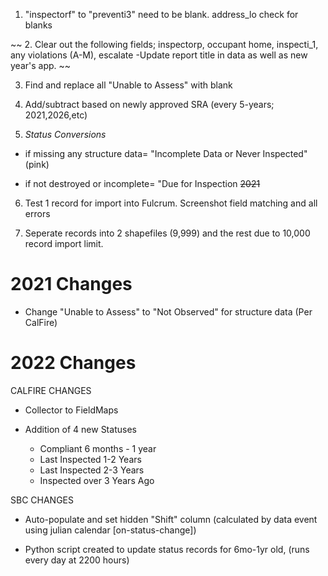 1. "inspectorf" to "preventi3" need to be blank.  address_lo check for blanks

~~ 2. Clear out the following fields; inspectorp, occupant home, inspecti_1, any violations (A-M), escalate
  -Update report title in data as well as new year's app. ~~

3. Find and replace all "Unable to Assess" with blank

4. Add/subtract based on newly approved SRA (every 5-years; 2021,2026,etc)

5. _Status Conversions_

  - if missing any structure data= "Incomplete Data or Never Inspected" (pink)
  
  - if not destroyed or incomplete= "Due for Inspection ~~2021~~
  
6. Test 1 record for import into Fulcrum.  Screenshot field matching and all errors

7. Seperate records into 2 shapefiles (9,999) and the rest due to 10,000 record import limit.


# 2021 Changes

- Change "Unable to Assess" to "Not Observed" for structure data (Per CalFire)

# 2022 Changes

CALFIRE CHANGES
- Collector to FieldMaps

- Addition of 4 new Statuses
  - Compliant 6 months - 1 year
  - Last Inspected 1-2 Years
  -	Last Inspected 2-3 Years
  - Inspected over 3 Years Ago
  
SBC CHANGES

- Auto-populate and set hidden "Shift" column (calculated by data event using julian calendar [on-status-change])

- Python script created to update status records for 6mo-1yr old, (runs every day at 2200 hours)

